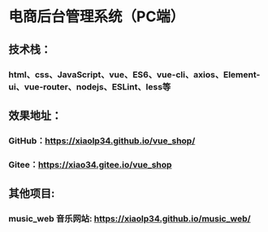 # 电商后台管理系统（PC端）
## 技术栈：
### html、css、JavaScript、vue、ES6、vue-cli、axios、Element-ui、vue-router、nodejs、ESLint、less等
## 效果地址：
### GitHub：https://xiaolp34.github.io/vue_shop/
### Gitee：https://xiao34.gitee.io/vue_shop
## 其他项目:
### music_web 音乐网站: https://xiaolp34.github.io/music_web/
